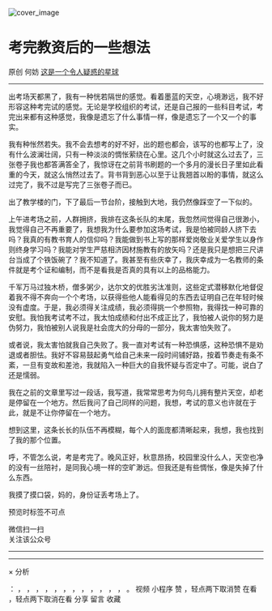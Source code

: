 ![cover_image](https://mmbiz.qpic.cn/mmbiz_jpg/OJNrVQetduo0IogNhMHzxcTgZIOEIL58oo92GQKLOhicu3SJcxyCO6I8l2S1InNAbdabkb2NxaINJOWCibr1Aktw/0?wx_fmt=jpeg)

#  考完教资后的一些想法

原创  何妨  [ 这是一个令人疑惑的星球 ](javascript:void\(0\);)

__ _ _ _ _

出考场天都黑了，我有一种恍若隔世的感觉。看着墨蓝的天空，心境渺远，我不好形容这种考完试的感觉。无论是学校组织的考试，还是自己报的一些科目考试，考完出来都有这种感觉，我像是遗忘了什么事情一样，像是遗忘了一个又一个的事实。

我有种怅然若失。我不会去想考的好不好，出的题也都会，该写的也都写上了，没有什么波澜壮阔，只有一种淡淡的惆怅萦绕在心里。这几个小时就这么过去了，三张卷子我也都答满答全了，我惊讶在之前背书刷题的一个多月的漫长日子里如此看重的今天，就这么悄然过去了。背书背到恶心以至于让我翘首以盼的事情，就这么过完了，我不过是写完了三张卷子而已。

出了教学楼的门，下了最后一节台阶，接触到大地，我仍然像踩空了一下似的。

上午进考场之前，人群拥挤，我排在这条长队的末尾，我忽然间觉得自己很渺小，我觉得自己不再重要了，我想我为什么要参加这场考试，我是怕被同龄人挤下去吗？我真的有教书育人的信仰吗？我能做到书上写的那样爱岗敬业关爱学生以身作则终身学习吗？我能对学生严慈相济因材施教有的放矢吗？还是我只是想把三尺讲台当成了个铁饭碗了？我不知道了。我甚至有些庆幸了，我庆幸成为一名教师的条件就是考个证和编制，而不是看我是否真的具有以上的品格能力。

千军万马过独木桥，僧多粥少，达尔文的优胜劣汰准则，这些定式潜移默化地督促着我不得不奔向一个个考场，以获得些他人能看得见的东西去证明自己在年轻时候没有虚度。于是，我必须得关注成绩，我必须得挑一个参照物，我得找一种可靠的安慰。我怕我考试考不过，我太怕成绩和付出不成正比了，我怕被人说你的努力是伪努力，我怕被别人说我是社会庞大的分母的一部分，我太害怕失败了。

或者说，我太害怕就我自己失败了。我一直对考试有一种恐惧感，这种恐惧不是劝退或者胆怯。我好不容易鼓起勇气给自己未来一段时间铺好路，按着节奏走有条不紊，一旦有变故和差池，我就陷入一种巨大的自我怀疑与否定中了。可能，说白了还是懦弱。

我在之前的文章里写过一段话，我写道，我常常思考为何鸟儿拥有整片天空，却老是停留在一个地方。然后我问了自己同样的问题，我想，考试的意义也许就在于此，就是不让你停留在一个地方。

想到这里，这条长长的队伍不再模糊，每个人的面庞都清晰起来，我想，我也找到了我的那个位置。

呼，不管怎么说，考是考完了。晚风正好，秋意昂扬，校园里没什么人，天空也净的没有一丝陪衬，是同我心境一样的空旷渺远。但我还是有些惆怅，像是失掉了什么东西。

我摸了摸口袋，妈的，身份证丢考场上了。

  

预览时标签不可点

微信扫一扫  
关注该公众号





****



****



×  分析

：  ，  ，  ，  ，  ，  ，  ，  ，  ，  ，  ，  ，  。  视频  小程序  赞  ，轻点两下取消赞  在看  ，轻点两下取消在看
分享  留言  收藏

